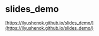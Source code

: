 # slides_demo

[https://ilyushenok.github.io/slides_demo/](https://ilyushenok.github.io/slides_demo/)